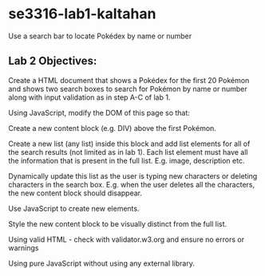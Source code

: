 # se3316-lab1-kaltahan
Use a search bar to locate Pokédex by name or number

## Lab 2 Objectives:

Create a HTML document that shows a Pokédex for the first 20 Pokémon and shows two search boxes to search for Pokémon by name or number along with input validation as in step A-C of lab 1.

Using JavaScript, modify the DOM of this page so that:

Create a new content block (e.g. DIV) above the first Pokémon.

Create a new list (any list) inside this block and add list elements for all of the search results (not limited as in lab 1). Each list element must have all the information that is present in the full list. E.g. image, description etc.

Dynamically update this list as the user is typing new characters or deleting characters in the search box. E.g. when the user deletes all the characters, the new content block should disappear.

Use JavaScript to create new elements.

Style the new content block to be visually distinct from the full list.

Using valid HTML - check with validator.w3.org and ensure no errors or warnings

Using pure JavaScript without using any external library.
